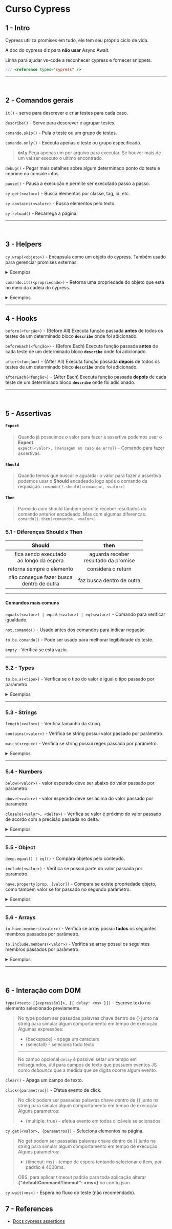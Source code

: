 # Curso Cypress

## 1 - Intro  

Cypress utiliza promises em tudo, ele tem seu próprio ciclo de vida.  

A doc do cypress diz para **não usar** Async Await.

Linha para ajudar vs-code a reconhecer cypress e fornecer snippets.
```js
/// <reference types="cypress" />
```
---  
</br>

## 2 - Comandos gerais

`it()` - serve para descrever e criar testes para cada caso.

`describe()` - Serve para descrever e agrupar testes.

`comando.skip()` - Pula o teste ou um grupo de testes.

`comando.only()` - Executa apenas o teste ou grupo especificado.
> **`Only`** Pega apenas um por arquivo para executar. Se houver mais de um vai ser executo o ultimo encontrado.

`debug()` - Pegar mais detalhes sobre algum determinado ponto do teste e imprime no console infos.

`pause()` - Pausa a execução e permite ser executado passo a passo.

`cy.get(<valor>)` - Busca elementos por classe, tag, id, etc.

`cy.contains(<valor>)` - Busca elementos pelo texto.

`cy.reload()` - Recarrega a página.

---  
</br>

## 3 - Helpers

`cy.wrap(<objeto>)` - Encapsula como um objeto do cypress. Também usado para gerenciar promises externas.  

<details>
<summary>Exemplos</summary>

```js
it('Wrap...', () => {
    const obj = {name: 'User', age: 20}
    cy.wrap(obj).should('have.property', 'name')

    cy.visit('https://www.wcaquino.me/cypress/componentes.html')
    cy.get('#formNome').then($el => {
        // $el.val('funciona com jquery') não é melhor opção, não mostra no log
        cy.wrap($el).type('funciona com cypress')
    })
})
```
</details>  

`comando.its(<propriedade>)` - Retorna uma propriedade do objeto que está no meio da cadeia do cypress.  

<details>
<summary>Exemplos</summary>

```js
it.only('Its...', () => {
    const obj = {name: 'User', age: 20, endereco: {rua: 'josé ventura'}}
    cy.wrap(obj).its('name').should('be.equal', 'User')
    cy.wrap(obj).its('endereco').should('have.property', 'rua')
    // cy.wrap(obj).its('endereco').its('rua').should('contain', 'ventura')
    cy.wrap(obj).its('endereco.rua').should('contain', 'ventura')
})
```
</details>  

---

## 4 - Hooks

`before(<função>)` - (Before All) Executa função passada **antes** de todos os testes de um determinado bloco **`describe`** onde foi adicionado.

`beforeEach(<função>)` - (Before Each) Executa função passada **antes** de cada teste de um determinado bloco **`describe`** onde foi adicionado.

`after(<função>)` - (After All) Executa função passada **depois** de todos os testes de um determinado bloco **`describe`** onde foi adicionado.

`afterEach(<função>)` - (After Each) Executa função passada **depois** de cada teste de um determinado bloco **`describe`** onde foi adicionado.

---  
</br>

## 5 - Assertivas

#### **`Expect`**
> Quando já possuimos o valor para fazer a assertiva podemos usar o **Expect**.  
> `expect(<valor>, [mensagem em caso de erro])` - Comando para fazer assertivas.

#### **`Should`**
> Quando temos que buscar e aguardar o valor para fazer a assertiva podemos usar o **Should** encadeado logo após o comando da requisição.
> `comando().should(<comando>, <valor>)`  

#### **`Then`**
> Parecido com should também permite receber resultados do comando anterior encadeado. Mas com algumas diferenças.
> `comando().then(<comando>, <valor>)` 
### 5.1 - Diferenças Should x Then
|Should|then|
|:---:|:---:|
|fica sendo executado</br>ao longo da espera|aguarda receber</br>resultado da promise|
|retorna sempre o elemento|considera o return|
|não consegue fazer busca</br>dentro de outra|faz busca dentro de outra|  

---

#### Comandos mais comuns

`equals(<valor>) | equal(<valor>) | eq(<valor>)` - Comando para verificar igualdade.

`not.comando()` - Usado antes dos comandos para indicar negação

`to.be.comando()` - Pode ser usado para melhorar legibilidade do teste.

`empty` - Verifica se está vazio.

---

### 5.2 - Types
`to.be.a(<tipo>)` - Verifica se o tipo do valor é igual o tipo passado por parâmetro.

<details>
<summary>Exemplos</summary>

```js
it('Types', () => {
    const num = 1;
    const str = 'gui';

    expect(num).to.be.a('number')
    expect(str).to.be.a('string')
    expect({}).to.be.a('object')
    expect([]).to.be.a('array')
})
```
</details>  

---

### 5.3 - Strings
`length(<valor>)` - Verifica tamanho da string.  

`contains(<valor>)` - Verifica se string possui valor passado por parâmetro.  

`match(<regex>)` - Verifica se string possui regex passada por parâmetro.  

<details>
<summary>Exemplos</summary>

```js
it('String', () => {
    const string = 'gui';

    expect(string).to.be.length(3);
    expect(string).to.contains('gu');
    expect(string).to.match(/^gui$/);
})
```
</details>

---

### 5.4 - Numbers

`below(<valor>)` - valor esperado deve ser abaixo do valor passado por parametro.

`above(<valor>)` - valor esperado deve ser acima do valor passado por parametro.

`closeTo(<valor>, <delta>)` - Verifica se valor é próximo do valor passado de acordo com a precisão passada no delta.

<details>
<summary>Exemplos</summary>

```js
it('Numbers', () => {
    const int = 2;
    const float = 2.22222;

    expect(int).to.be.equal(2);
    expect(int).to.be.above(1);
    expect(int).to.be.below(3);
    expect(float).to.be.equal(2.22222);
    expect(float).to.be.closeTo(2.2, 0.1);
    expect(float).to.be.above(2);
})
```
</details>

---

### 5.5 - Object

`deep.equal() | eql()` - Compara objetos pelo conteúdo.

`include(<valor>)` - Verifica se possui parte do valor passada por parametro.

`have.property(prop, [valor])` - Compara se existe propriedade objeto, como também valor se for passado no segundo parâmetro.

<details>
<summary>Exemplos</summary>

```js
    const obj = {
        a: 1,
        b: 2
    }

    // mesma referencia true
    expect(obj).to.be.equal(obj) 

    // deep | eql comparam conteúdo do objeto e não referência
    expect(obj).deep.equal({ a: 1, b: 2 })
    expect(obj).eql({ a: 1, b: 2 })
    expect(obj).include({ a: 1 })
    expect(obj).to.have.property('b')
    expect(obj).to.have.property('b', 2)
    expect(obj).to.not.be.empty
```
</details>

---

### 5.6 - Arrays

`to.have.members(<valor>)` - Verifica se array possui **todos** os seguintes membros passados por parâmetro.

`to.include.members(<valor>)` - Verifica se array possui os seguintes membros passados por parâmetro.

<details>
<summary>Exemplos</summary>

```js
it('Arrays', () => {
    const array = [1,2,3];

    expect(array).to.have.members([1,2,3])
    expect(array).to.include.members([1,2])
    expect(array).to.not.be.empty
    expect([]).to.be.empty
})
```
</details>

---  
</br>

## 6 - Interação com DOM

`type(<texto [{expressão}]>, [{ delay: <ms> }])` - Escreve texto no elemento selecionado previamente. 
> No type podem ser passadas palavras chave dentro de {} junto na string para simular algum comportamento em tempo de execução.  
> Algumas expressões:
> + {backspace} - apaga um caractere
> + {selectall} - seleciona todo texto
> ---
> No campo opcional `delay` é possivel setar um tempo em milisegundos, útil para campos de texto que possuem eventos JS como *debounce* que a medida que se digita ocorre algum evento.


`clear()` - Apaga um campo de texto. 

`click({parametros})` - Efetua evento de click.  
> No click podem ser passadas palavras chave dentro de {} junto na string para simular algum comportamento em tempo de execução.  
> Alguns parametros:
> + {multiple: true} - efetua evento em todos clicáveis selecionados.

`cy.get(<valor>, {parametros})` - Seleciona elementos na página.  
> No get podem ser passadas palavras chave dentro de {} junto na string para simular algum comportamento em tempo de execução.  
> Alguns parametros:
> + {timeout: ms} - tempo de espera tentando selecionar o item, por padrão é 4000ms.  
>
> OBS: para aplicar timeout padrão para toda aplicação alterar **{"defaultCommandTimeout": \<ms>}** no config.json.

`cy.wait(<ms>)` - Espera no fluxo do teste (não recomendado).  

## 7 - References
- [Docs cypress assertions](https://docs.cypress.io/guides/references/assertions)